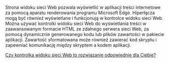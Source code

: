 ﻿Strona widoku sieci Web pozwala wyświetlić w aplikacji treści internetowe za pomocą aparatu renderowania programu Microsoft Edge. Hiperłącza mogą być również wyświetlane i funkcjonują w kontrolce widoku sieci Web.  Można używać kontrolki widoku sieci Web do wyświetlania treści w zaawansowanym formacie HTML ze zdalnego serwera sieci Web, za pomocą dynamicznie generowanego kodu lub plików zawartości w pakiecie aplikacji. Zawartość sformatowana może również zawierać kod skryptu i zapewniać komunikację między skryptem a kodem aplikacji.

[Czy kontrolka widoku sieci Web to rozwiązanie odpowiednie dla Ciebie?](https://docs.microsoft.com/microsoft-edge/webview2/gettingstarted/winui)
